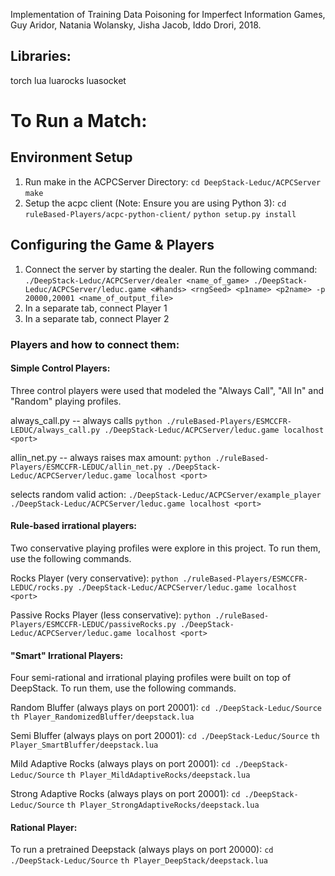 Implementation of Training Data Poisoning for Imperfect Information Games, Guy Aridor, Natania Wolansky, Jisha Jacob, Iddo Drori, 2018.

## Libraries:
torch 
lua
luarocks
luasocket

# To Run a Match:

## Environment Setup 
1. Run make in the ACPCServer Directory: 
`cd DeepStack-Leduc/ACPCServer`
`make`
2. Setup the acpc client (Note: Ensure you are using Python 3):
`cd ruleBased-Players/acpc-python-client/`
`python setup.py install`

## Configuring the Game & Players
1. Connect the server by starting the dealer. Run the following command: 
`./DeepStack-Leduc/ACPCServer/dealer <name_of_game> ./DeepStack-Leduc/ACPCServer/leduc.game <#hands> <rngSeed> <p1name> <p2name> -p 20000,20001 <name_of_output_file>`
2. In a separate tab, connect Player 1
3. In a separate tab, connect Player 2

### Players and how to connect them:

#### Simple Control Players:
Three control players were used that modeled the "Always Call", "All In" and "Random" playing profiles.

always_call.py -- always calls
`python ./ruleBased-Players/ESMCCFR-LEDUC/always_call.py ./DeepStack-Leduc/ACPCServer/leduc.game localhost <port>`

allin_net.py -- always raises max amount:
`python ./ruleBased-Players/ESMCCFR-LEDUC/allin_net.py ./DeepStack-Leduc/ACPCServer/leduc.game localhost <port>`

selects random valid action:
`./DeepStack-Leduc/ACPCServer/example_player ./DeepStack-Leduc/ACPCServer/leduc.game localhost <port>`

#### Rule-based irrational players:
Two conservative playing profiles were explore in this project. To run them, use the following commands.

Rocks Player (very conservative):
`python ./ruleBased-Players/ESMCCFR-LEDUC/rocks.py ./DeepStack-Leduc/ACPCServer/leduc.game localhost <port>`

Passive Rocks Player (less conservative):
`python ./ruleBased-Players/ESMCCFR-LEDUC/passiveRocks.py ./DeepStack-Leduc/ACPCServer/leduc.game localhost <port>`

#### "Smart" Irrational Players:
Four semi-rational and irrational playing profiles were built on top of DeepStack. To run them, use the following commands.

Random Bluffer (always plays on port 20001):
`cd ./DeepStack-Leduc/Source`
`th Player_RandomizedBluffer/deepstack.lua`

Semi Bluffer (always plays on port 20001):
`cd ./DeepStack-Leduc/Source`
`th Player_SmartBluffer/deepstack.lua`

Mild Adaptive Rocks (always plays on port 20001):
`cd ./DeepStack-Leduc/Source`
`th Player_MildAdaptiveRocks/deepstack.lua`

Strong Adaptive Rocks (always plays on port 20001):
`cd ./DeepStack-Leduc/Source`
`th Player_StrongAdaptiveRocks/deepstack.lua`

#### Rational Player:
To run a pretrained Deepstack (always plays on port 20000):
`cd ./DeepStack-Leduc/Source`
`th Player_DeepStack/deepstack.lua`






